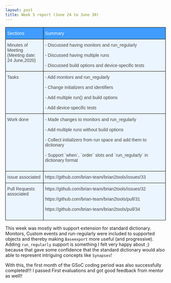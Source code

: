 ```yaml
---
layout: post
title: Week 5 report (June 24 to June 30)
---
```


<style type="text/css">
.tg  {border-collapse:collapse;border-color:#9ABAD9;border-spacing:0;}
.tg td{background-color:#EBF5FF;border-color:#9ABAD9;border-style:solid;border-width:1px;color:#444;
  font-family:Arial, sans-serif;font-size:14px;overflow:hidden;padding:10px 5px;word-break:normal;}
.tg th{background-color:#409cff;border-color:#9ABAD9;border-style:solid;border-width:1px;color:#fff;
  font-family:Arial, sans-serif;font-size:14px;font-weight:normal;overflow:hidden;padding:10px 5px;word-break:normal;}
.tg .tg-73oq{border-color:#000000;text-align:left;vertical-align:top}
</style>
<table class="tg">
<thead>
  <tr>
    <th class="tg-73oq">Sections</th>
    <th class="tg-73oq">Summary</th>
  </tr>
</thead>
<tbody>
  <tr>
    <td class="tg-73oq">Minutes of Meeting<br>(Meeting date: <br>24 June,2020)</td>
    <td class="tg-73oq"><span style="font-weight:400;font-style:normal;text-decoration:none">- Discussed having monitors and run_regularly</span><br><br><span style="font-weight:400;font-style:normal;text-decoration:none">- Discussed having multiple runs</span><br><br><span style="font-weight:400;font-style:normal;text-decoration:none">- Discussed build options and device-specific tests</span></td>
  </tr>
  <tr>
    <td class="tg-73oq">Tasks</td>
    <td class="tg-73oq"><span style="font-weight:400;font-style:normal;text-decoration:none">- Add monitors and run_regularly</span><br><br><span style="font-weight:400;font-style:normal;text-decoration:none">- Change initializers and identifiers</span><br><br><span style="font-weight:400;font-style:normal;text-decoration:none">- Add multiple run() and build options</span><br><br><span style="font-weight:400;font-style:normal;text-decoration:none">- Add device-specific tests</span></td>
  </tr>
  <tr>
    <td class="tg-73oq">Work done</td>
    <td class="tg-73oq"><span style="font-weight:400;font-style:normal;text-decoration:none">- Made changes to monitors and run_regularly</span><br><br><span style="font-weight:400;font-style:normal;text-decoration:none">- Add multiple runs without build options</span><br><br><span style="font-weight:400;font-style:normal;text-decoration:none">- Collect initializers from run space and add them to dictionary</span><br><br><span style="font-weight:400;font-style:normal;text-decoration:none">- Support `when`, `order` slots and `run_regularly` in dictionary format</span><br><br></td>
  </tr>
  <tr>
    <td class="tg-73oq">Issue associated</td>
    <td class="tg-73oq">https://github.com/brian-team/brian2tools/issues/33</td>
  </tr>
  <tr>
    <td class="tg-73oq">Pull Requests<br>associated</td>
    <td class="tg-73oq">https://github.com/brian-team/brian2tools/issues/32<br><br>https://github.com/brian-team/brian2tools/pull/31<br><br>https://github.com/brian-team/brian2tools/pull/34<br><br></td>
  </tr>
</tbody>
</table>

This week was mostly with support extension for standard dictionary. Monitors, Custom events and run-regularly were included
to supported objects and thereby making `Baseexport` more useful (and progressive). 
Adding `run_regularly` support is something I felt very happy about ;) because that gave some
confidence that the standard dictionary would also able to represent intriguing concepts like
`Synapses`!

With this, the first month of the GSoC coding period was also successfully completed!!! I passed First evaluations and
got good feedback from mentor as well!!
